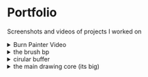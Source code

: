 # Portfolio
Screenshots and videos of projects I worked on

<details>
<summary>Burn Painter Video</summary>

https://github.com/user-attachments/assets/8d04d320-d29c-4783-982a-d51fedfe18e7

</details>
<details>
<summary>the brush bp</summary>
<img width="2355" height="1227" alt="image" src="https://github.com/user-attachments/assets/522720fa-9c0b-4369-9303-6b3469c6092a" />
<img width="2057" height="1221" alt="image" src="https://github.com/user-attachments/assets/0f1e890e-d272-49b1-868c-e10453b67419" />
</details>
<details>
<summary>cirular buffer</summary>
<img width="1605" height="318" alt="image" src="https://github.com/user-attachments/assets/5cc02e73-ac3b-45c6-a53b-3c0e7c3e7c94" />
<img width="1693" height="325" alt="image" src="https://github.com/user-attachments/assets/003bac83-5901-4d93-8f8c-31cc4565a4bc" />
<img width="1154" height="221" alt="image" src="https://github.com/user-attachments/assets/6a32715c-6e1d-4a4c-9cc0-21dc8a89f053" />
</details>
<details>
<summary>the main drawing core (its big)</summary>
<img width="1832" height="453" alt="image" src="https://github.com/user-attachments/assets/58445c25-0fbb-4e38-a84c-fbea17ab417f" />
<img width="1708" height="436" alt="image" src="https://github.com/user-attachments/assets/4a084acc-a0cd-465b-95b1-7206d7f27a1a" />
<img width="1474" height="328" alt="image" src="https://github.com/user-attachments/assets/dc2fdddb-13c7-4b69-bf4f-8a7eb8558bed" />
<details>
</details>
<summary>selecting the burn texture in the senario editor</summary>
<img width="2559" height="1481" alt="image" src="https://github.com/user-attachments/assets/adbe706f-124a-4c4e-b9f7-ba83d9f4290c" />
<details>
<summary>the final training app (censored)</summary>
<img width="1896" height="1074" alt="image" src="https://github.com/user-attachments/assets/16f30745-bac0-4c90-b525-c84c68db947d" />
</details>

Chembio
<details>
<summary>the in-game. note the time controls on the bottom</summary>
<img width="2552" height="1515" alt="image" src="https://github.com/user-attachments/assets/7a1b5c33-d951-4780-ba3f-e2d8598494ef" />
</details>

<details>
<summary>code sample of the tick type core</summary>
<img width="1892" height="962" alt="image" src="https://github.com/user-attachments/assets/a27d3ed2-df87-4218-af86-3aaf230b2d04" />
</details>
